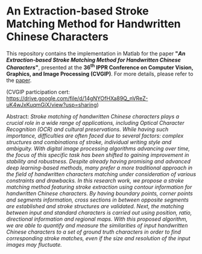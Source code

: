# An Extraction-based Stroke Matching Method for Handwritten Chinese Characters 
This repository contains the implementation in Matlab for the paper **"*An Extraction-based Stroke Matching Method for Handwritten Chinese Characters*"**, presented at the **36<sup>th</sup> IPPR Conference on Computer Vision, Graphics, and Image Processing (CVGIP)**. For more details, please refer to the [paper](./paper.pdf).

(CVGIP participation cert: https://drive.google.com/file/d/14gNYOfHXa89Q_nVReZ-uK4wJxKuqmGiX/view?usp=sharing)

Abstract: 
*Stroke matching of handwritten Chinese characters plays a crucial role in a wide range of applications, including Optical Character Recognition (OCR) and cultural preservations. While having such importance, difficulties are often faced due to several factors: complex structures and combinations of stroke, individual writing style and ambiguity. With digital image processing algorithms advancing over time, the focus of this specific task has been shifted to gaining improvement in stability and robustness. Despite already having promising and advanced deep learning-based methods, many prefer a more traditional approach in the field of handwritten characters matching under consideration of various constraints and drawbacks. In this research work, we propose a stroke matching method featuring stroke extraction using contour information for handwritten Chinese characters. By having boundary points, corner points and segments information, cross sections in between opposite segments are established and stroke structures are validated. Next, the matching between input and standard characters is carried out using position, ratio, directional information and regional maps. With this proposed algorithm, we are able to quantify and measure the similarities of input handwritten Chinese characters to a set of ground truth characters in order to find corresponding stroke matches, even if the size and resolution of the input images may fluctuate.*
